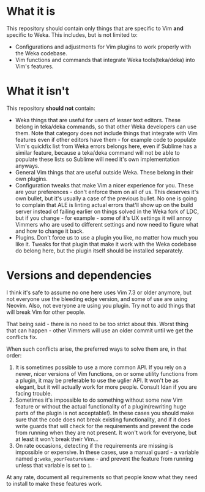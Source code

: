 What it is
==========

This repository should contain only things that are specific to Vim **and**
specific to Weka. This includes, but is not limited to:

* Configurations and adjustments for Vim plugins to work properly with the Weka
  codebase.
* Vim functions and commands that integrate Weka tools(teka/deka) into Vim's
  features.

What it isn't
=============

This repository **should not** contain:

* Weka things that are useful for users of lesser text editors. These belong in
  teka/deka commands, so that other Weka developers can use them. Note that
  category does not include things that integrate with Vim features even if
  other editors have them - for example code to populate Vim's quickfix list
  from Weka errors belongs here, even if Sublime has a similar feature, because
  a teka/deka command will not be able to populate these lists so Sublime will
  need it's own implementation anyways.
* General Vim things that are useful outside Weka. These belong in their own
  plugins.
* Configuration tweaks that make Vim a nicer experience for you. These are your
  preferences - don't enforce them on all of us. This deserves it's own bullet,
  but it's usually a case of the previous bullet. No one is going to complain
  that ALE is linting actual errors that'll show up on the build server instead
  of failing earlier on things solved in the Weka fork of LDC, but if you
  change - for example - some of it's UX settings it will annoy Vimmers who are
  used to different settings and now need to figure what and how to change it
  back.
* Plugins. Don't force us to use a plugin you like, no matter how much you like
  it. Tweaks for that plugin that make it work with the Weka codebase do belong
  here, but the plugin itself should be installed separately.

Versions and dependencies
=========================

I think it's safe to assume no one here uses Vim 7.3 or older anymore, but not
everyone use the bleeding edge version, and some of use are using Neovim. Also,
not everyone are using you plugin. Try not to add things that will break Vim
for other people.

That being said - there is no need to be too strict about this. Worst thing
that can happen - other Vimmers will use an older commit until we get the
conflicts fix.

When such conflicts arise, the preferred ways to solve them are, in that order:

1. It is sometimes possible to use a more common API. If you rely on a newer,
   nicer versions of Vim functions, on or some utility functions from a plugin,
   it may be preferable to use the uglier API. It won't be as elegant, but it
   will actually work for more people. Consult Idan if you are facing trouble.
2. Sometimes it's impossible to do something without some new Vim feature or
   without the actual functionality of a plugin(rewriting huge parts of the
   plugin is not acceptable!). In these cases you should make sure that the
   code does not break existing functionality, and if it does write guards that
   will check for the requirements and prevent the code from running when they
   are not present. It won't work for everyone, but at least it won't break
   their Vim...
3. On rate occasions, detecting if the requirements are missing is impossible
   or expensive. In these cases, use a manual guard - a variable named
   `g:weka_yourFeatureName` - and prevent the feature from running unless that
   variable is set to `1`.

At any rate, document all requirements so that people know what they need to
install to make these features work.
